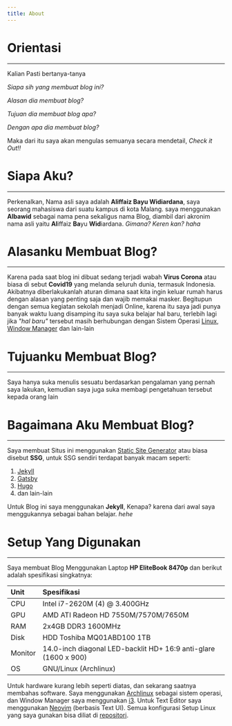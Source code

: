 ```yaml
---
title: About
---
```


# Orientasi
---

Kalian Pasti bertanya-tanya

*Siapa sih yang membuat blog ini?*

*Alasan dia membuat blog?*

*Tujuan dia membuat blog apa?*

*Dengan apa dia membuat blog?*

Maka dari itu saya akan mengulas semuanya secara mendetail, *Check it Out!!*

# Siapa Aku?
---

Perkenalkan, Nama asli saya adalah **Aliffaiz Bayu Widiardana**, saya seorang mahasiswa dari suatu kampus di kota Malang. saya menggunakan **Albawid** sebagai nama pena sekaligus nama Blog, diambil dari akronim nama asli yaitu **Al**iffaiz **Ba**yu **Wid**iardana. *Gimana? Keren kan? haha*

# Alasanku Membuat Blog?
---

Karena pada saat blog ini dibuat sedang terjadi wabah **Virus Corona** atau biasa di sebut **Covid19** yang melanda seluruh dunia, termasuk Indonesia. Akibatnya diberlakukanlah aturan dimana saat kita ingin keluar rumah harus dengan alasan yang penting saja dan wajib memakai masker. Begitupun dengan semua kegiatan sekolah menjadi Online, karena itu saya jadi punya banyak waktu luang disamping itu saya suka belajar hal baru, terlebih lagi jika *"hal baru"* tersebut masih berhubungan dengan Sistem Operasi [Linux](https://en.wikipedia.org/wiki/Linux), [Window Manager](https://wiki.archlinux.org/index.php/window_manager) dan lain-lain

# Tujuanku Membuat Blog?
---

Saya hanya suka menulis sesuatu berdasarkan pengalaman yang pernah saya lakukan, kemudian saya juga suka membagi pengetahuan tersebut kepada orang lain

# Bagaimana Aku Membuat Blog?
---

Saya membuat Situs ini menggunakan [Static Site Generator](https://www.staticgen.com/) atau biasa disebut **SSG**, untuk SSG sendiri terdapat banyak macam seperti:
1. [Jekyll](https://jekyllrb.com/)
2. [Gatsby](https://www.gatsbyjs.com/)
3. [Hugo](https://gohugo.io/)
4. dan lain-lain

Untuk Blog ini saya menggunakan **Jekyll**, Kenapa? karena dari awal saya menggukannya sebagai bahan belajar. *hehe*

# Setup Yang Digunakan
---

Saya membuat Blog Menggunakan Laptop **HP EliteBook 8470p** dan berikut adalah spesifikasi singkatnya:

| Unit    | Spesifikasi                                                     |
|:--------|:----------------------------------------------------------------|
| CPU     | Intel i7-2620M (4) @ 3.400GHz                                   |
| GPU     | AMD ATI Radeon HD 7550M/7570M/7650M                             |
| RAM     | 2x4GB DDR3 1600MHz                                              |
| Disk    | HDD Toshiba MQ01ABD100 1TB                                      |
| Monitor | 14.0-inch diagonal LED-backlit HD+ 16:9 anti-glare (1600 x 900) |
| OS      | GNU/Linux (Archlinux)                                           |

Untuk hardware kurang lebih seperti diatas, dan sekarang saatnya membahas software. Saya menggunakan [Archlinux](https://www.archlinux.org/) sebagai sistem operasi, dan Window Manager saya menggunakan [i3](https://i3wm.org/). Untuk Text Editor saya menggunakan [Neovim](https://neovim.io/) (berbasis Text UI). Semua konfigurasi Setup Linux yang saya gunakan bisa diliat di [repositori](https://github.com/albawid/dotfiles).